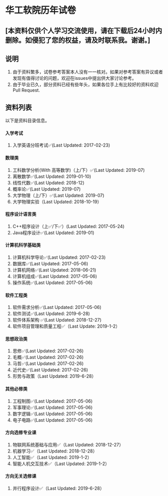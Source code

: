# 华工软院历年试卷
## [本资料仅供个人学习交流使用，请在下载后24小时内删除。如侵犯了您的权益，请及时联系我。谢谢。]

## 说明
1. 由于资料繁多，试卷参考答案本人没有一一核对。如果对参考答案有异议或者发现有值得讨论的问题，欢迎在issues中提出供大家讨论参考。
2. 由于毕业已久，部分资料已经有些年头，如果各位手上有比较好的资料欢迎Pull Request.

## 资料列表
以下是资料目录信息。
#### 入学考试 
1. 入学英语分班考试✅(Last Updated: 2017-02-23)

#### 数理类
1. 工科数学分析(With 高等数学)（上/下）✅(Last Updated: 2019-07)
2. 离散数学✅(Last Updated: 2019-01-10)
3. 线性代数✅(Last Updated: 2018-12)
4. 概率论✅(Last Updated: 2019-07)
5. 大学物理（上/下）✅(Last Updated: 2019-07)
6. 大学物理实验（Last Updated: 2018-10-19）

#### 程序设计语言类
1. C++程序设计（上✅/下✅）(Last Updated: 2017-05-24)
2. Java程序设计✅(Last Updated: 2019-01)

#### 计算机科学基础类
1. 计算机科学导论✅(Last Updated: 2017-02-23)
2. 数据库✅(Last Updated: 2017-05-06)
3. 计算机网络✅(Last Updated: 2018-06-21)
4. 计算机组成✅(Last Updated: 2017-05-06)
5. 操作系统✅(Last Updated: 2017-05-06)

#### 软件工程类
1. 软件需求分析✅(Last Updated: 2017-05-06)
2. 软件测试✅(Last Updated: 2019-6-28)
3. 软件体系架构 ✅(Last Updated: 2018-12-27)
4. 软件项目管理和质量工程✅（Last Update: 2019-1-2）

#### 思想政治类
1. 思修✅(Last Updated: 2017-02-26)
2. 毛概✅(Last Updated: 2017-02-26)
3. 马哲✅(Last Updated: 2017-02-26)
4. 近代史✅(Last Updated: 2017-02-26)
5. 形势与政策（Last Updated: 2019-6-28）

#### 其他必修类
1. 工程制图✅(Last Updated: 2017-05-06)
2. 军事理论✅(Last Updated: 2017-05-06)
3. 数字逻辑✅(Last Updated: 2017-05-06)
4. 电子电路✅(Last Updated: 2017-05-06)

#### 方向选修专业课
1. 物联网系统基础与应用✅（Last Updated: 2018-12-27）
2. 机器学习✅（Last Updated: 2018-12-28）
3. 人工智能✅（Last Updated: 2019-1-2）
4. 智能人机交互技术✅（Last Updated: 2019-1-2）

#### 方向无关选修课
1. 并行程序设计✅（Last Updated: 2019-6-28）
